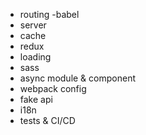 - routing
-babel
- server
- cache
- redux
- loading
- sass
- async module & component
- webpack config
- fake api
- i18n
- tests & CI/CD
